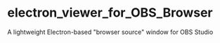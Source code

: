 # electron_viewer_for_OBS_Browser
A lightweight Electron-based "browser source" window for OBS Studio
